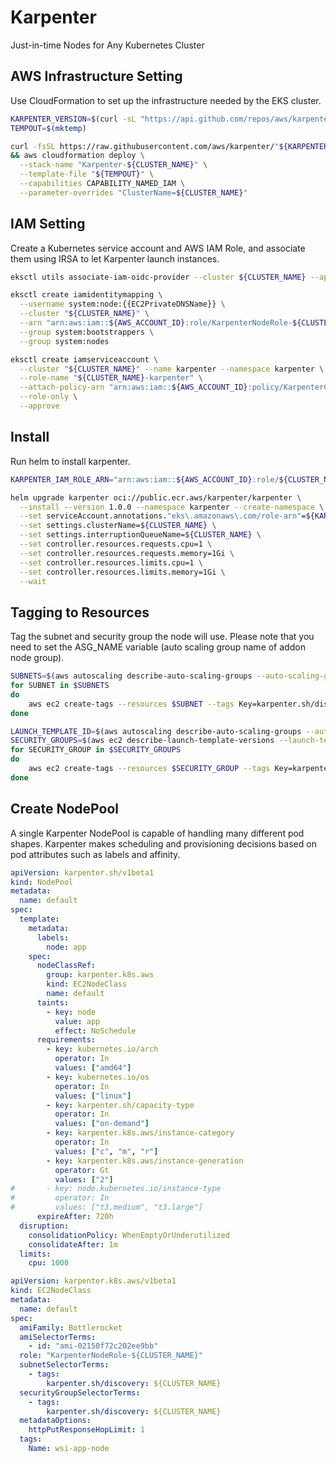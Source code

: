 # Karpenter
Just-in-time Nodes for Any Kubernetes Cluster
## AWS Infrastructure Setting
Use CloudFormation to set up the infrastructure needed by the EKS cluster. 
``` bash
KARPENTER_VERSION=$(curl -sL "https://api.github.com/repos/aws/karpenter/releases/latest" | jq -r ".tag_name")
TEMPOUT=$(mktemp)

curl -fsSL https://raw.githubusercontent.com/aws/karpenter/"${KARPENTER_VERSION}"/website/content/en/preview/getting-started/getting-started-with-karpenter/cloudformation.yaml  > $TEMPOUT \
&& aws cloudformation deploy \
  --stack-name "Karpenter-${CLUSTER_NAME}" \
  --template-file "${TEMPOUT}" \
  --capabilities CAPABILITY_NAMED_IAM \
  --parameter-overrides "ClusterName=${CLUSTER_NAME}"
```
## IAM Setting
Create a Kubernetes service account and AWS IAM Role, and associate them using IRSA to let Karpenter launch instances.
``` bash
eksctl utils associate-iam-oidc-provider --cluster ${CLUSTER_NAME} --approve

eksctl create iamidentitymapping \
  --username system:node:{{EC2PrivateDNSName}} \
  --cluster "${CLUSTER_NAME}" \
  --arn "arn:aws:iam::${AWS_ACCOUNT_ID}:role/KarpenterNodeRole-${CLUSTER_NAME}" \
  --group system:bootstrappers \
  --group system:nodes

eksctl create iamserviceaccount \
  --cluster "${CLUSTER_NAME}" --name karpenter --namespace karpenter \
  --role-name "${CLUSTER_NAME}-karpenter" \
  --attach-policy-arn "arn:aws:iam::${AWS_ACCOUNT_ID}:policy/KarpenterControllerPolicy-${CLUSTER_NAME}" \
  --role-only \
  --approve
```
## Install
Run helm to install karpenter.
``` bash
KARPENTER_IAM_ROLE_ARN="arn:aws:iam::${AWS_ACCOUNT_ID}:role/${CLUSTER_NAME}-karpenter"

helm upgrade karpenter oci://public.ecr.aws/karpenter/karpenter \
  --install --version 1.0.0 --namespace karpenter --create-namespace \
  --set serviceAccount.annotations."eks\.amazonaws\.com/role-arn"=${KARPENTER_IAM_ROLE_ARN} \
  --set settings.clusterName=${CLUSTER_NAME} \
  --set settings.interruptionQueueName=${CLUSTER_NAME} \
  --set controller.resources.requests.cpu=1 \
  --set controller.resources.requests.memory=1Gi \
  --set controller.resources.limits.cpu=1 \
  --set controller.resources.limits.memory=1Gi \
  --wait
```
## Tagging to Resources
Tag the subnet and security group the node will use. Please note that you need to set the ASG_NAME variable (auto scaling group name of addon node group).
``` bash
SUBNETS=$(aws autoscaling describe-auto-scaling-groups --auto-scaling-group-names $ASG_NAME --query 'AutoScalingGroups[0].VPCZoneIdentifier' --output text | tr ',' '\n')
for SUBNET in $SUBNETS
do
	aws ec2 create-tags --resources $SUBNET --tags Key=karpenter.sh/discovery,Value=${CLUSTER_NAME}
done

LAUNCH_TEMPLATE_ID=$(aws autoscaling describe-auto-scaling-groups --auto-scaling-group-names $ASG_NAME --query 'AutoScalingGroups[0].MixedInstancesPolicy.LaunchTemplate.LaunchTemplateSpecification.LaunchTemplateId' --output text)
SECURITY_GROUPS=$(aws ec2 describe-launch-template-versions --launch-template-id $LAUNCH_TEMPLATE_ID --versions $Latest --query 'LaunchTemplateVersions[0].LaunchTemplateData.SecurityGroupIds' --output text)
for SECURITY_GROUP in $SECURITY_GROUPS
do
	aws ec2 create-tags --resources $SECURITY_GROUP --tags Key=karpenter.sh/discovery,Value=${CLUSTER_NAME}
done
```
## Create NodePool
A single Karpenter NodePool is capable of handling many different pod shapes. Karpenter makes scheduling and provisioning decisions based on pod attributes such as labels and affinity.
``` yaml title="nodepool.yaml"
apiVersion: karpenter.sh/v1beta1
kind: NodePool
metadata:
  name: default
spec:
  template:
    metadata:
      labels:
        node: app
    spec:
      nodeClassRef:
        group: karpenter.k8s.aws
        kind: EC2NodeClass
        name: default
      taints:
        - key: node
          value: app
          effect: NoSchedule
      requirements:
        - key: kubernetes.io/arch
          operator: In
          values: ["amd64"]
        - key: kubernetes.io/os
          operator: In
          values: ["linux"]
        - key: karpenter.sh/capacity-type
          operator: In
          values: ["on-demand"]
        - key: karpenter.k8s.aws/instance-category
          operator: In
          values: ["c", "m", "r"]
        - key: karpenter.k8s.aws/instance-generation
          operator: Gt
          values: ["2"]
#       - key: node.kubernetes.io/instance-type
#         operator: In
#         values: ["t3.medium", "t3.large"]
      expireAfter: 720h
  disruption:
    consolidationPolicy: WhenEmptyOrUnderutilized
    consolidateAfter: 1m
  limits:
    cpu: 1000
```
``` yaml title="nodeclass.yaml"
apiVersion: karpenter.k8s.aws/v1beta1
kind: EC2NodeClass
metadata:
  name: default
spec:
  amiFamily: Bottlerocket
  amiSelectorTerms:
    - id: "ami-02150f72c202ee9bb"
  role: "KarpenterNodeRole-${CLUSTER_NAME}"
  subnetSelectorTerms:
    - tags:
        karpenter.sh/discovery: ${CLUSTER_NAME}
  securityGroupSelectorTerms:
    - tags:
        karpenter.sh/discovery: ${CLUSTER_NAME}
  metadataOptions:
    httpPutResponseHopLimit: 1
  tags:
    Name: wsi-app-node
```